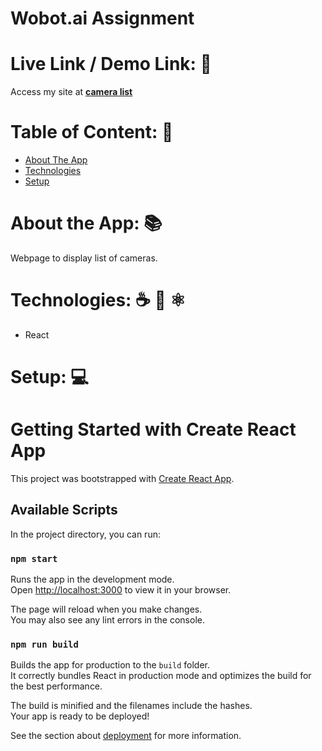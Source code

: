 # Wobot.ai Assignment

# Live Link / Demo Link: 🔗

Access my site at **[camera list](https://wobot-ai-assignment-ten.vercel.app/)**

# Table of Content: 📑

- [About The App](#about-the-app-)
- [Technologies](#technologies-)
- [Setup](#setup-)

# About the App: 📚

Webpage to display list of cameras.

# Technologies: ☕️ 🐍 ⚛️

- React

# Setup: 💻

# Getting Started with Create React App

This project was bootstrapped with [Create React App](https://github.com/facebook/create-react-app).

## Available Scripts

In the project directory, you can run:

### `npm start`

Runs the app in the development mode.\
Open [http://localhost:3000](http://localhost:3000) to view it in your browser.

The page will reload when you make changes.\
You may also see any lint errors in the console.

### `npm run build`

Builds the app for production to the `build` folder.\
It correctly bundles React in production mode and optimizes the build for the best performance.

The build is minified and the filenames include the hashes.\
Your app is ready to be deployed!

See the section about [deployment](https://facebook.github.io/create-react-app/docs/deployment) for more information.
